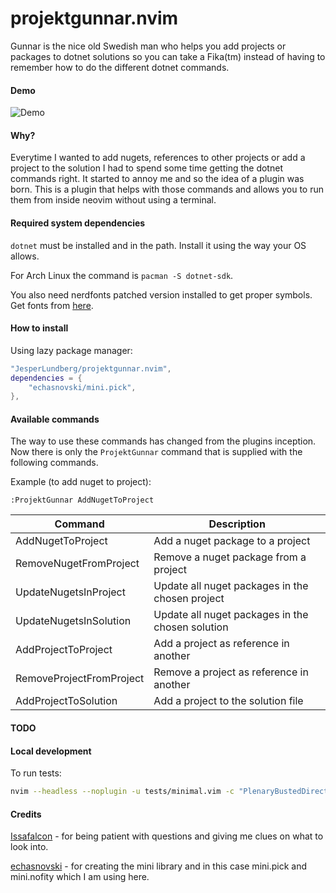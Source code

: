 # projektgunnar.nvim

Gunnar is the nice old Swedish man who helps you add projects or packages to dotnet solutions so you can take a Fika(tm) instead of having to remember how to do the different dotnet commands.

#### Demo

![Demo](https://github.com/JesperLundberg/projektgunnar.nvim/assets/4082519/827ac4be-9e47-42bd-a015-88e08d3a1f4a)

#### Why?

Everytime I wanted to add nugets, references to other projects or add a project to the solution I had to spend some time getting the dotnet commands right. It started to annoy me and so the idea of a plugin was born. This is a plugin that helps with those commands and allows you to run them from inside neovim without using a terminal.

#### Required system dependencies

`dotnet` must be installed and in the path.
Install it using the way your OS allows.

For Arch Linux the command is `pacman -S dotnet-sdk`.

You also need nerdfonts patched version installed to get proper symbols.
Get fonts from [here](https://github.com/ryanoasis/nerd-fonts).

#### How to install

Using lazy package manager:

```lua
"JesperLundberg/projektgunnar.nvim",
dependencies = {
    "echasnovski/mini.pick",
},
```

#### Available commands

The way to use these commands has changed from the plugins inception.
Now there is only the `ProjektGunnar` command that is supplied with the following commands.

Example (to add nuget to project):

```
:ProjektGunnar AddNugetToProject
```

| Command                  | Description                                      |
| ------------------------ | ------------------------------------------------ |
| AddNugetToProject        | Add a nuget package to a project                 |
| RemoveNugetFromProject   | Remove a nuget package from a project            |
| UpdateNugetsInProject    | Update all nuget packages in the chosen project  |
| UpdateNugetsInSolution   | Update all nuget packages in the chosen solution |
| AddProjectToProject      | Add a project as reference in another            |
| RemoveProjectFromProject | Remove a project as reference in another         |
| AddProjectToSolution     | Add a project to the solution file               |

#### TODO

#### Local development

To run tests:

```bash
nvim --headless --noplugin -u tests/minimal.vim -c "PlenaryBustedDirectory tests/ {minimal_init = 'tests/minimal.vim'}"
```

#### Credits

[Issafalcon](https://github.com/Issafalcon/) - for being patient with questions and giving me clues on what to look into.

[echasnovski](https://github.com/echasnovski) - for creating the mini library and in this case mini.pick and mini.nofity which I am using here.
